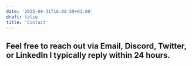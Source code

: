 ```yaml
---
date: '2025-08-31T16:08:59+01:00'
draft: false
title: 'Contact'
---
```

Feel free to reach out via Email, Discord, Twitter, or LinkedIn I typically reply within 24 hours.
---
